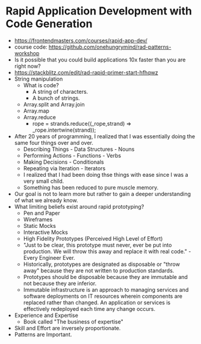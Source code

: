 # Rapid Application Development with Code Generation

* <https://frontendmasters.com/courses/rapid-app-dev/>
* course code: <https://github.com/onehungrymind/rad-patterns-workshop>
* Is it possible that you could build applications 10x faster than you are right now?
* <https://stackblitz.com/edit/rad-rapid-primer-start-hfhqwz>
* String manipulation
    * What is code?
        * A string of characters.
        * A bunch of strings.
    * Array.split and Array.join
    * Array.map
    * Array.reduce
        * rope = strands.reduce((_rope,strand) => _rope.intertwine(strand));
* After 20 years of programming, I realized that I was essentially doing the same four things over and over.
    * Describing Things - Data Structures - Nouns
    * Performing Actions - Functions - Verbs
    * Making Decisions - Conditionals
    * Repeating via Iteration - Iterators
    * I realized that I had been doing thse things with ease since I was a very small child.
    * Something has been reduced to pure muscle memory.
* Our goal is not to learn more but rather to gain a deeper understanding of what we already know.
* What limiting beliefs exist around rapid prototyping?
    * Pen and Paper
    * Wireframes
    * Static Mocks
    * Interactive Mocks
    * High Fidelity Prototypes (Perceived High Level of Effort)
    * "Just to be clear, this prototype must never, ever be put into production. We will throw this away and replace it with real code." -Every Engineer Ever.
    * Historically, prototypes are designated as disposable or "throw away" because they are not written to production standards.
    * Prototypes should be disposable because they are immutable and not because they are inferior.
    * Immutable infrastructure is an approach to managing services and software deployments on IT resources wherein components are replaced rather than changed. An application or services is effectively redeployed each time any change occurs.
* Experience and Expertise
    * Book called "The business of expertise"
* Skill and Effort are inversely proportionate.
* Patterns are Important.

